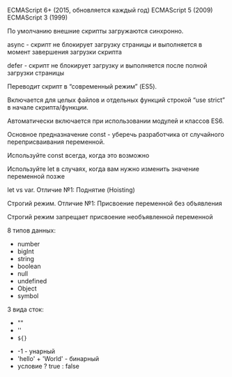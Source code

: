 <!-- Какие в данный момент существуют версии JS -->

ECMAScript 6+ (2015, обновляется каждый год)
ECMAScript 5 (2009)
ECMAScript 3 (1999)

<!-- Чем async отличается от defer? -->

По умолчанию внешние скрипты загружаются синхронно.

async - скрипт не блокирует загрузку страницы и выполняется в момент завершения загрузки скрипта

defer - скрипт не блокирует загрузку и выполняется после полной загрузки страницы

<!-- Что такое строгий режим и как его включить? -->

Переводит скрипт в “современный режим” (ES5).

Включается для целых файлов и отдельных функций строкой “use strict” в начале скрипта/функции.

Автоматически включается при использовании модулей и классов ES6.


<!-- Чем отличается let от const? -->

Основное предназначение const - уберечь разработчика от случайного переприсваивания переменной.

Используйте const всегда, когда это возможно

Используйте let в случаях, когда вам нужно изменить значение переменной позже

<!-- Чем let отличается от var? (Отличие №1) -->

let vs var. Отличие №1: Поднятие (Hoisting)

<!-- Чем строгий режим отличается от нестрогого? (Отличие №1) -->

Строгий режим. Отличие №1: Присвоение переменной без объявления

Строгий режим запрещает присвоение необъявленной переменной

<!-- Какие типы данных бывают в JS? -->

8 типов данных:

* number
* bigInt
* string
* boolean
* null
* undefined
* Object
* symbol

<!-- Какие разновидности строк бывают в JS? -->

3 вида сток:
* ""
* ''
* `${}` 

<!-- Что такое унарный/бинарный/тернарный операторы? -->

* -1 - унарный
* 'hello' + 'World' - бинарный
* условие ? true : false

<!-- Чем строгое сравнение отличается от нестрогого? -->
<!-- Почему null == 0 возвращает false, а null >= 0 возвращает true? -->